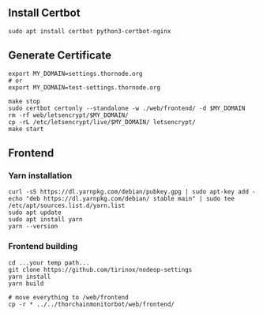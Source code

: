 ## Install Certbot

```
sudo apt install certbot python3-certbot-nginx
```

## Generate Certificate

```
export MY_DOMAIN=settings.thornode.org
# or 
export MY_DOMAIN=test-settings.thornode.org

make stop
sudo certbot certonly --standalone -w ./web/frontend/ -d $MY_DOMAIN
rm -rf web/letsencrypt/$MY_DOMAIN/
cp -rL /etc/letsencrypt/live/$MY_DOMAIN/ letsencrypt/
make start
```

## Frontend

### Yarn installation

```
curl -sS https://dl.yarnpkg.com/debian/pubkey.gpg | sudo apt-key add -
echo "deb https://dl.yarnpkg.com/debian/ stable main" | sudo tee /etc/apt/sources.list.d/yarn.list
sudo apt update
sudo apt install yarn
yarn --version
```

### Frontend building

```
cd ...your temp path...
git clone https://github.com/tirinox/nodeop-settings
yarn install
yarn build

# move everything to /web/frontend
cp -r * ../../thorchainmonitorbot/web/frontend/
```
